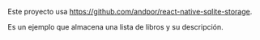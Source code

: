 Este proyecto usa https://github.com/andpor/react-native-sqlite-storage.

Es un ejemplo que almacena una lista de libros y su descripción.
